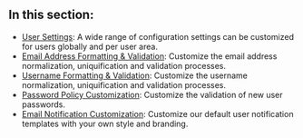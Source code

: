 ## In this section:

- [User Settings](user-settings): A wide range of configuration settings can be customized for users globally and per user area.
- [Email Address Formatting & Validation](email-addresses): Customize the email address normalization, uniquification and validation processes.
- [Username Formatting & Validation](usernames): Customize the username normalization, uniquification and validation processes.
- [Password Policy Customization](password-policies): Customize the validation of new user passwords.
- [Email Notification Customization](email-notifications): Customize our default user notification templates with your own style and branding.